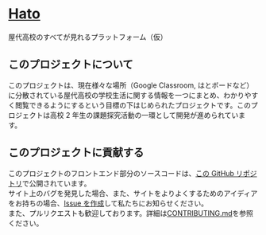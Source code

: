 # [Hato](https://hato.cf)

屋代高校のすべてが見れるプラットフォーム（仮）

## このプロジェクトについて

このプロジェクトは、現在様々な場所（Google Classroom, はとボードなど）に分散されている屋代高校の学校生活に関する情報を一つにまとめ、わかりやすく閲覧できるようにするという目標の下はじめられたプロジェクトです。このプロジェクトは高校 2 年生の課題探究活動の一環として開発が進められています。

## このプロジェクトに貢献する

このプロジェクトのフロントエンド部分のソースコードは、[この GitHub リポジトリ](https://github.com/Hato-org/Hato)で公開されています。  
サイト上のバグを発見した場合、また、サイトをよりよくするためのアイディアをお持ちの場合、[Issue を作成](https://github.com/Hato-org/Hato/issues)して私たちにお知らせください。  
また、プルリクエストも歓迎しております。詳細は[CONTRIBUTING.md](./CONTRIBUTING.md)を参照ください。
